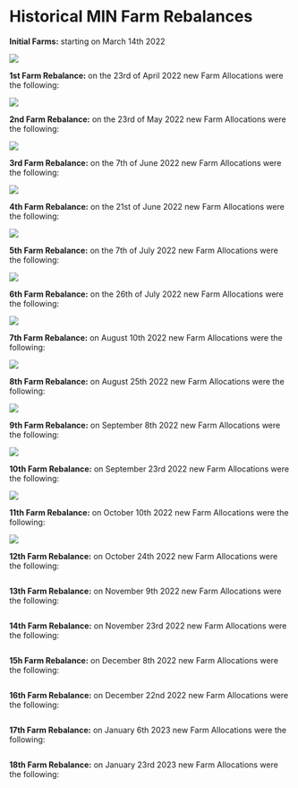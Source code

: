 # Historical MIN Farm Rebalances

**Initial Farms:** starting on March 14th 2022

****![](<../../../.gitbook/assets/image (6) (1).png>)****

**1st Farm Rebalance:** on the 23rd of April 2022 new Farm Allocations were the following:

![](<../../../.gitbook/assets/image (5).png>)

**2nd Farm Rebalance:** on the 23rd of May 2022 new Farm Allocations were the following:

&#x20;![](<../../../.gitbook/assets/image (8) (1).png>)

**3rd Farm Rebalance:** on the 7th of June 2022 new Farm Allocations were the following:

![](<../../../.gitbook/assets/image (3) (1).png>)

**4th Farm Rebalance:** on the 21st of June 2022 new Farm Allocations were the following:

![](<../../../.gitbook/assets/image (3) (1) (1).png>)

**5th Farm Rebalance:** on the 7th of July 2022 new Farm Allocations were the following:

![](<../../../.gitbook/assets/image (2).png>)

**6th Farm Rebalance:** on the 26th of July 2022 new Farm Allocations were the following:

![](<../../../.gitbook/assets/image (1) (1) (3).png>)

**7th Farm Rebalance:** on August 10th 2022 new Farm Allocations were the following:

![](<../../../.gitbook/assets/image (4).png>)

**8th Farm Rebalance:** on August 25th 2022 new Farm Allocations were the following:

![](<../../../.gitbook/assets/image (1) (1).png>)

**9th Farm Rebalance:** on September 8th 2022 new Farm Allocations were the following:

![](<../../../.gitbook/assets/image (8).png>)

**10th Farm Rebalance:** on September 23rd 2022 new Farm Allocations were the following:

![](<../../../.gitbook/assets/image (1).png>)

**11th Farm Rebalance:** on October 10th 2022 new Farm Allocations were the following:

![](<../../../.gitbook/assets/image (3).png>)

**12th Farm Rebalance:** on October 24th 2022 new Farm Allocations were the following:

<figure><img src="../../../.gitbook/assets/farm 1.jpg" alt=""><figcaption></figcaption></figure>

**13th Farm Rebalance:** on November 9th 2022 new Farm Allocations were the following:

<figure><img src="../../../.gitbook/assets/farm rebalance 13th.jpg" alt=""><figcaption></figcaption></figure>

**14th Farm Rebalance:** on November 23rd 2022 new Farm Allocations were the following:

<figure><img src="../../../.gitbook/assets/FiLhvKdXgAg_nVd.jfif" alt=""><figcaption></figcaption></figure>

**15h Farm Rebalance:** on December 8th 2022 new Farm Allocations were the following:

<figure><img src="../../../.gitbook/assets/FjYnekHWIAcbJYi.jfif" alt=""><figcaption></figcaption></figure>

**16th Farm Rebalance:** on December 22nd 2022 new Farm Allocations were the following:

<figure><img src="../../../.gitbook/assets/FkhLnAYXoAIFOWF.jfif" alt=""><figcaption></figcaption></figure>

**17th Farm Rebalance:** on January 6th 2023 new Farm Allocations were the following:

<figure><img src="../../../.gitbook/assets/FlxXlFmXgAEWyyU.jfif" alt=""><figcaption></figcaption></figure>

**18th Farm Rebalance:** on January 23rd 2023 new Farm Allocations were the following:

<figure><img src="../../../.gitbook/assets/FnJKWr8WQAEfyIm.jfif" alt=""><figcaption></figcaption></figure>
